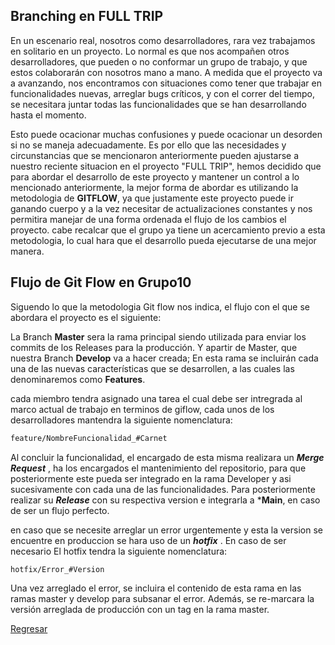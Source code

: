 ## Branching en FULL TRIP 
En un escenario real, nosotros como desarrolladores, rara vez trabajamos en solitario en un proyecto. Lo normal es que nos acompañen otros desarrolladores, que pueden o no conformar un grupo de trabajo, y  que estos  colaborarán con nosotros mano a mano. A medida que el proyecto va a avanzando, nos encontramos con situaciones como tener que trabajar en funcionalidades nuevas, arreglar bugs críticos, y con el correr del tiempo, se necesitara  juntar todas las funcionalidades que se han desarrollando hasta el momento.

Esto puede ocacionar muchas confusiones y puede ocacionar un desorden si no se maneja adecuadamente.
Es por ello que las necesidades y circunstancias que se mencionaron anteriormente pueden ajustarse a nuestro reciente situacion en el proyecto "FULL TRIP", hemos decidido que para abordar el desarrollo de este proyecto y mantener un control a lo mencionado anteriormente,  la mejor forma de abordar es utilizando la metodologia de **GITFLOW**, ya que justamente este  proyecto  puede ir ganando cuerpo y a la vez necesitar de actualizaciones constantes y nos permitira manejar de una forma ordenada el flujo de los cambios el proyecto. cabe recalcar que el grupo ya tiene un acercamiento previo a esta metodologia, lo cual hara que el desarrollo pueda ejecutarse de una mejor manera.


## Flujo de Git Flow en Grupo10

Siguendo lo que la metodologia Git flow nos indica, el flujo con el que se abordara el proyecto es el siguiente:

La Branch **Master** sera la rama principal siendo utilizada para enviar los commits de los Releases para la producción.
Y apartir de Master, que nuestra Branch **Develop** va a hacer creada; En esta rama  se incluirán cada una de las nuevas características que se desarrollen, a las cuales las denominaremos como **Features**.

cada miembro tendra asignado una tarea el cual debe ser intregrada al marco actual de trabajo en terminos de giflow, cada unos de los desarrolladores mantendra la siguiente nomenclatura:

```sh
feature/NombreFuncionalidad_#Carnet
```

Al concluir la funcionalidad, el encargado de esta misma realizara un ***Merge Request*** , ha los encargados el mantenimiento del repositorio, para que posteriormente este pueda ser integrado en la rama Developer y asi sucesivamente con cada una de las funcionalidades. Para posteriormente realizar su ***Release*** con su respectiva version e integrarla a ***Main**, en caso de ser un flujo perfecto.

en caso que se necesite arreglar un error urgentemente y esta la version se encuentre en produccion se hara uso de un ***hotfix*** . En caso de ser necesario El hotfix tendra la siguiente nomenclatura:

```sh
hotfix/Error_#Version
```
Una vez arreglado el error, se incluira el contenido de esta rama en las ramas master y develop para subsanar el error. Además, se re-marcara la versión arreglada de producción con un tag en la rama master.

[Regresar](../README.md)